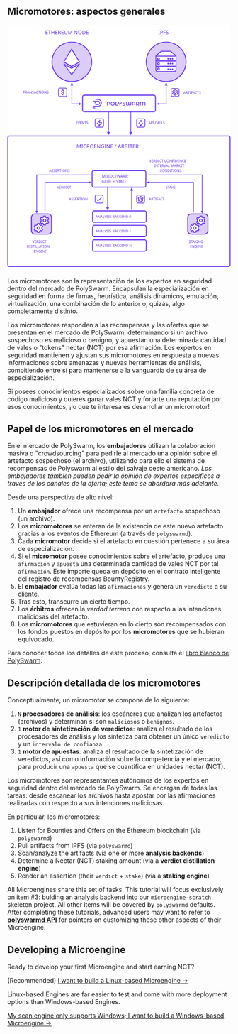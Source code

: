 ## Micromotores: aspectos generales

![Arquitectura de los micromotores](/public-src/images/microengine-architecture.svg)

Los micromotores son la representación de los expertos en seguridad dentro del mercado de PolySwarm. Encapsulan la especialización en seguridad en forma de firmas, heurística, análisis dinámicos, emulación, virtualización, una combinación de lo anterior o, quizás, algo completamente distinto.

Los micromotores responden a las recompensas y las ofertas que se presentan en el mercado de PolySwarm, determinando si un archivo sospechoso es malicioso o benigno, y apuestan una determinada cantidad de vales o "tokens" néctar (NCT) por esa afirmación. Los expertos en seguridad mantienen y ajustan sus micromotores en respuesta a nuevas informaciones sobre amenazas y nuevas herramientas de análisis, compitiendo entre sí para mantenerse a la vanguardia de su área de especialización.

Si posees conocimientos especializados sobre una familia concreta de código malicioso y quieres ganar vales NCT y forjarte una reputación por esos conocimientos, ¡lo que te interesa es desarrollar un micromotor!

## Papel de los micromotores en el mercado

En el mercado de PolySwarm, los **embajadores** utilizan la colaboración masiva o "crowdsourcing" para pedirle al mercado una opinión sobre el artefacto sospechoso (el archivo), utilizando para ello el sistema de recompensas de Polyswarm al estilo del salvaje oeste americano. *Los embajadores también pueden pedir la opinión de expertos específicos a través de los canales de la oferta; este tema se abordará más adelante.*

Desde una perspectiva de alto nivel:

1. Un **embajador** ofrece una recompensa por un `artefacto` sospechoso (un archivo).
2. Los **micromotores** se enteran de la existencia de este nuevo artefacto gracias a los eventos de Ethereum (a través de `polyswarmd`).
3. Cada **micromotor** decide si el artefacto en cuestión pertenece a su área de especialización.
4. Si el **micromotor** posee conocimientos sobre el artefacto, produce una `afirmación` y `apuesta` una determinada cantidad de vales NCT por tal `afirmación`. Este importe queda en depósito en el contrato inteligente del registro de recompensas BountyRegistry.
5. El **embajador** evalúa todas las `afirmaciones` y genera un `veredicto` a su cliente.
6. Tras esto, transcurre un cierto tiempo.
7. Los **árbitros** ofrecen la *verdad terreno* con respecto a las intenciones maliciosas del artefacto.
8. Los **micromotores** que estuvieran en lo cierto son recompensados con los fondos puestos en depósito por los **micromotores** que se hubieran equivocado.

Para conocer todos los detalles de este proceso, consulta el [libro blanco de PolySwarm](https://polyswarm.io/polyswarm-whitepaper.pdf).

## Descripción detallada de los micromotores

Conceptualmente, un micromotor se compone de lo siguiente:

1. `N` **procesadores de análisis**: los escáneres que analizan los artefactos (archivos) y determinan si son `maliciosos` o `benignos`.
2. `1` **motor de sintetización de veredictos**: analiza el resultado de los procesadores de análisis y los sintetiza para obtener un único `veredicto` y un `intervalo de confianza`.
3. `1` **motor de apuestas**: analiza el resultado de la sintetización de veredictos, así como información sobre la competencia y el mercado, para producir una `apuesta` que se cuantifica en unidades néctar (NCT).

Los micromotores son representantes autónomos de los expertos en seguridad dentro del mercado de PolySwarm. Se encargan de todas las tareas: desde escanear los archivos hasta apostar por las afirmaciones realizadas con respecto a sus intenciones maliciosas.

En particular, los micromotores:

1. Listen for Bounties and Offers on the Ethereum blockchain (via `polyswarmd`)
2. Pull artifacts from IPFS (via `polyswarmd`)
3. Scan/analyze the artifacts (via one or more **analysis backends**)
4. Determine a Nectar (NCT) staking amount (via a **verdict distillation engine**)
5. Render an assertion (their `verdict` + `stake`) (via a **staking engine**)

All Microengines share this set of tasks. This tutorial will focus exclusively on item #3: bulding an analysis backend into our `microengine-scratch` skeleton project. All other items will be covered by `polyswarmd` defaults. After completing these tutorials, advanced users may want to refer to [**polyswarmd API**](/polyswarmd-api/) for pointers on customizing these other aspects of their Microengine.

## Developing a Microengine

Ready to develop your first Microengine and start earning NCT?

(Recommended) [I want to build a Linux-based Microengine →](/development-environment-linux/)

Linux-based Engines are far easier to test and come with more deployment options than Windows-based Engines.

[My scan engine only supports Windows; I want to build a Windows-based Microengine →](/development-environment-windows/)